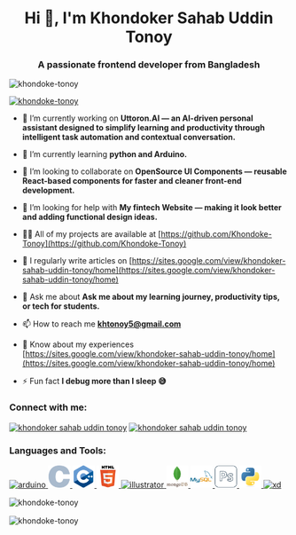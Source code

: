 <h1 align="center">Hi 👋, I'm Khondoker Sahab Uddin Tonoy</h1>
<h3 align="center">A passionate frontend developer from Bangladesh</h3>

<p align="left"> <img src="https://komarev.com/ghpvc/?username=khondoke-tonoy&label=Profile%20views&color=0e75b6&style=flat" alt="khondoke-tonoy" /> </p>

<p align="left"> <a href="https://github.com/ryo-ma/github-profile-trophy"><img src="https://github-profile-trophy.vercel.app/?username=khondoke-tonoy" alt="khondoke-tonoy" /></a> </p>

- 🔭 I’m currently working on **Uttoron.AI — an AI-driven personal assistant designed to simplify learning and productivity through intelligent task automation and contextual conversation.**

- 🌱 I’m currently learning **python and Arduino.**

- 👯 I’m looking to collaborate on **OpenSource UI Components — reusable React-based components for faster and cleaner front-end development.**

- 🤝 I’m looking for help with **My fintech Website — making it look better and adding functional design ideas.**

- 👨‍💻 All of my projects are available at [https://github.com/Khondoke-Tonoy](https://github.com/Khondoke-Tonoy)

- 📝 I regularly write articles on [https://sites.google.com/view/khondoker-sahab-uddin-tonoy/home](https://sites.google.com/view/khondoker-sahab-uddin-tonoy/home)

- 💬 Ask me about **Ask me about my learning journey, productivity tips, or tech for students.**

- 📫 How to reach me **khtonoy5@gmail.com**

- 📄 Know about my experiences [https://sites.google.com/view/khondoker-sahab-uddin-tonoy/home](https://sites.google.com/view/khondoker-sahab-uddin-tonoy/home)

- ⚡ Fun fact **I debug more than I sleep 😅**

<h3 align="left">Connect with me:</h3>
<p align="left">
<a href="https://linkedin.com/in/khondoker sahab uddin tonoy" target="blank"><img align="center" src="https://raw.githubusercontent.com/rahuldkjain/github-profile-readme-generator/master/src/images/icons/Social/linked-in-alt.svg" alt="khondoker sahab uddin tonoy" height="30" width="40" /></a>
<a href="https://fb.com/khondoker sahab uddin tonoy" target="blank"><img align="center" src="https://raw.githubusercontent.com/rahuldkjain/github-profile-readme-generator/master/src/images/icons/Social/facebook.svg" alt="khondoker sahab uddin tonoy" height="30" width="40" /></a>
</p>

<h3 align="left">Languages and Tools:</h3>
<p align="left"> <a href="https://www.arduino.cc/" target="_blank" rel="noreferrer"> <img src="https://cdn.worldvectorlogo.com/logos/arduino-1.svg" alt="arduino" width="40" height="40"/> </a> <a href="https://www.cprogramming.com/" target="_blank" rel="noreferrer"> <img src="https://raw.githubusercontent.com/devicons/devicon/master/icons/c/c-original.svg" alt="c" width="40" height="40"/> </a> <a href="https://www.w3schools.com/cpp/" target="_blank" rel="noreferrer"> <img src="https://raw.githubusercontent.com/devicons/devicon/master/icons/cplusplus/cplusplus-original.svg" alt="cplusplus" width="40" height="40"/> </a> <a href="https://www.w3.org/html/" target="_blank" rel="noreferrer"> <img src="https://raw.githubusercontent.com/devicons/devicon/master/icons/html5/html5-original-wordmark.svg" alt="html5" width="40" height="40"/> </a> <a href="https://www.adobe.com/in/products/illustrator.html" target="_blank" rel="noreferrer"> <img src="https://www.vectorlogo.zone/logos/adobe_illustrator/adobe_illustrator-icon.svg" alt="illustrator" width="40" height="40"/> </a> <a href="https://www.mongodb.com/" target="_blank" rel="noreferrer"> <img src="https://raw.githubusercontent.com/devicons/devicon/master/icons/mongodb/mongodb-original-wordmark.svg" alt="mongodb" width="40" height="40"/> </a> <a href="https://www.mysql.com/" target="_blank" rel="noreferrer"> <img src="https://raw.githubusercontent.com/devicons/devicon/master/icons/mysql/mysql-original-wordmark.svg" alt="mysql" width="40" height="40"/> </a> <a href="https://www.photoshop.com/en" target="_blank" rel="noreferrer"> <img src="https://raw.githubusercontent.com/devicons/devicon/master/icons/photoshop/photoshop-line.svg" alt="photoshop" width="40" height="40"/> </a> <a href="https://www.python.org" target="_blank" rel="noreferrer"> <img src="https://raw.githubusercontent.com/devicons/devicon/master/icons/python/python-original.svg" alt="python" width="40" height="40"/> </a> <a href="https://www.adobe.com/products/xd.html" target="_blank" rel="noreferrer"> <img src="https://cdn.worldvectorlogo.com/logos/adobe-xd.svg" alt="xd" width="40" height="40"/> </a> </p>

<p><img align="center" src="https://github-readme-stats.vercel.app/api/top-langs?username=khondoke-tonoy&show_icons=true&locale=en&layout=compact" alt="khondoke-tonoy" /></p>

<p><img align="center" src="https://github-readme-streak-stats.herokuapp.com/?user=khondoke-tonoy&" alt="khondoke-tonoy" /></p>
